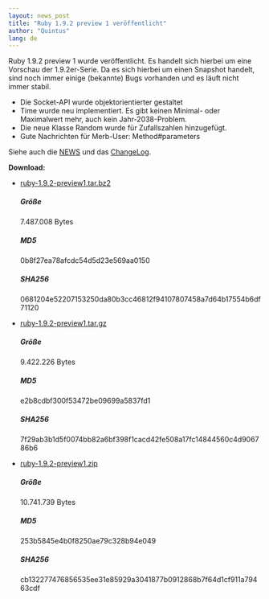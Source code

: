 ```yaml
---
layout: news_post
title: "Ruby 1.9.2 preview 1 veröffentlicht"
author: "Quintus"
lang: de
---
```


Ruby 1.9.2 preview 1 wurde veröffentlicht. Es handelt sich hierbei um
eine Vorschau der 1.9.2er-Serie. Da es sich hierbei um einen Snapshot
handelt, sind noch immer einige (bekannte) Bugs vorhanden und es läuft
nicht immer stabil.

* Die Socket-API wurde objektorientierter gestaltet
* Time wurde neu implementiert. Es gibt keinen Minimal- oder Maximalwert
  mehr, auch kein Jahr-2038-Problem.
* Die neue Klasse Random wurde für Zufallszahlen hinzugefügt.
* Gute Nachrichten für Merb-User: Method#parameters

Siehe auch die [NEWS][1] und das [ChangeLog][2].

<b>Download: </b>

* [ruby-1.9.2-preview1.tar.bz2][3]
  ##### Größe

  7\.487.008 Bytes

  ##### MD5

  0b8f27ea78afcdc54d5d23e569aa0150

  ##### SHA256

  0681204e52207153250da80b3cc46812f94107807458a7d64b17554b6df71120

* [ruby-1.9.2-preview1.tar.gz][4]
  ##### Größe

  9\.422.226 Bytes

  ##### MD5

  e2b8cdbf300f53472be09699a5837fd1

  ##### SHA256

  7f29ab3b1d5f0074bb82a6bf398f1cacd42fe508a17fc14844560c4d906786b6

* [ruby-1.9.2-preview1.zip][5]
  ##### Größe

  10\.741.739 Bytes

  ##### MD5

  253b5845e4b0f8250ae79c328b94e049

  ##### SHA256

  cb132277476856535ee31e85929a3041877b0912868b7f64d1cf911a79463cdf



[1]: http://svn.ruby-lang.org/repos/ruby/trunk/NEWS
[2]: http://svn.ruby-lang.org/repos/ruby/trunk/ChangeLog
[3]: ftp://ftp.ruby-lang.org/pub/ruby/1.9/ruby-1.9.2-preview1.tar.bz2
[4]: ftp://ftp.ruby-lang.org/pub/ruby/1.9/ruby-1.9.2-preview1.tar.gz
[5]: ftp://ftp.ruby-lang.org/pub/ruby/1.9/ruby-1.9.2-preview1.zip
